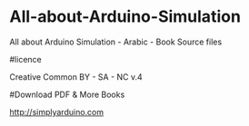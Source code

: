 # All-about-Arduino-Simulation
All about Arduino Simulation - Arabic - Book Source files

#licence

Creative Common BY - SA - NC v.4

#Download PDF & More Books

http://simplyarduino.com
